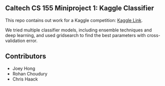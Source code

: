 ## Caltech CS 155 Miniproject 1: Kaggle Classifier

This repo contains out work for a Kaggle competition: [Kaggle Link](https://inclass.kaggle.com/c/caltech-cs-155-2017-part-1).

We tried multiple classifier models, including ensemble techniques and deep learning, and used gridsearch to find the best parameters with cross-validation error.

## Contributors
* Joey Hong
* Rohan Choudury
* Chris Haack
